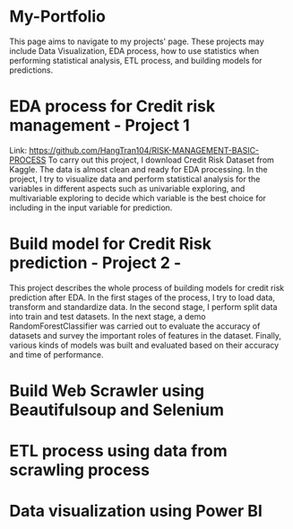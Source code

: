 # My-Portfolio
This page aims to navigate to my projects' page. These projects may include Data Visualization, EDA process, how to use statistics when performing statistical analysis, ETL process, and building models for predictions.

# EDA process for Credit risk management - Project 1
Link: https://github.com/HangTran104/RISK-MANAGEMENT-BASIC-PROCESS
To carry out this project, I download Credit Risk Dataset from Kaggle. The data is almost clean and ready for EDA processing. In the project, I try to visualize data and perform statistical analysis for the variables in different aspects such as univariable exploring, and multivariable exploring to decide which variable is the best choice for including in the input variable for prediction.

# Build model for Credit Risk prediction - Project 2 - 
This project describes the whole process of building models for credit risk prediction after EDA. In the first stages of the process, I try to load data, transform and standardize data. In the second stage, I perform split data into train and test datasets. In the next stage, a demo RandomForestClassifier was carried out to evaluate the accuracy of datasets and survey the important roles of features in the dataset. Finally, various kinds of models was built and evaluated based on their accuracy and time of performance.

# Build Web Scrawler using Beautifulsoup and Selenium



# ETL process using data from scrawling process



# Data visualization using Power BI
